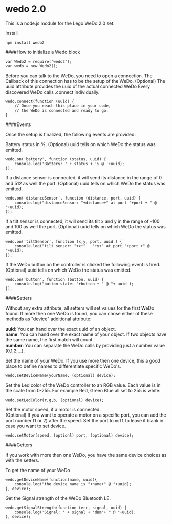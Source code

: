 # wedo 2.0

This is a node.js module for the Lego WeDo 2.0 set.

Install

~~~~
npm install wedo2
~~~~
    

####How to initialize a Wedo block
~~~~
var Wedo2 = require('wedo2');
var wedo = new Wedo2();
~~~~

Before you can talk to the WeDo, you need to open a connection.
The Callback of this connection has to be the setup of the WeDo.
(Optional) The uuid attribute provides the uuid of the actual connected WeDo
Every discovered WeDo calls .connect individually.

~~~~
wedo.connect(function (uuid) {
	// Once you reach this place in your code,
	// the WeDo is connected and ready to go.
}
~~~~

####Events

Once the setup is finalized, the following events are provided:

Battery status in %. (Optional) uuid tells on which WeDo the status was emitted.
~~~~
wedo.on('battery', function (status, uuid) {
    console.log('Battery: ' + status + '% @ '+uuid);
});
~~~~

If a distance sensor is connected, it will send its 
distance in the range of 0 and 512 as well the port.  (Optional) uuid tells on which WeDo the status was emitted.
~~~~
wedo.on('distanceSensor', function (distance, port, uuid) {
	console.log("distanceSensor: "+distance+" at port "+port + " @ "+uuid);
});
~~~~

If a tilt sensor is connected, it will send its 
tilt x and y in the range of -100 and 100 as well the port.  (Optional) uuid tells on which WeDo the status was emitted.

~~~~
wedo.on('tiltSensor', function (x,y, port, uuid ) {
    console.log("tilt sensor: "+x+"   "+y+" at port "+port +" @ "+uuid);
});
~~~~

If the WeDo button on the controller is clicked the following event is fired.  (Optional) uuid tells on which WeDo the status was emitted.
~~~~
wedo.on('button', function (button, uuid) {
	console.log("button state: "+button + " @ "+ uuid );
});
~~~~

####Setters

Without any extra attribute, all setters will set values for the first WeDo found.
If more then one WeDo is found, you can chose either of these methods as "device" additional attribute:

<b>uuid</b>: You can hand over the exact uuid of an object.<br>
<b>name</b>: You can hand over the exact name of your object. If two objects have the same name, the first match will count.<br>
<b>number</b>: You can separate the WeDo calls by providing just a number value (0,1,2,...).

Set the name of your WeDo. If you use more then one device, this a good place to define names to differentiate specific WeDo's.
~~~~
wedo.setDeviceName(yourName, (optional) device);
~~~~

Set the Led color of the WeDo controller to an RGB value.
Each value is in the scale from 0-255.
For example Red, Green Blue all set to 255 is white:
~~~~
wedo.setLedColor(r,g,b, (optional) device); 
~~~~

Set the motor speed, if a motor is connected.<br>
(Optional) If you want to operate a motor on a specific port,
you can add the port number (1 or 2) after the speed.
Set the port to ```null``` to leave it blank in case you want to set device.
~~~~
wedo.setMotor(speed, (optionl) port, (optional) device);
~~~~


####Getters	
		
If you work with more then one WeDo, you have the same device choices as with the setters.		
		
To get the name of your WeDo

~~~~		
wedo.getDeviceName(function(name, uuid){
    console.log("the device name is "+name+" @ "+uuid);
}, device);
~~~~

Get the Signal strength of the WeDo Bluetooth LE.

~~~~
wedo.getSignalStrength(function (err, signal, uuid) {
	console.log('Signal: ' + signal + 'dBm'+ " @ "+uuid);
}, device);
~~~~